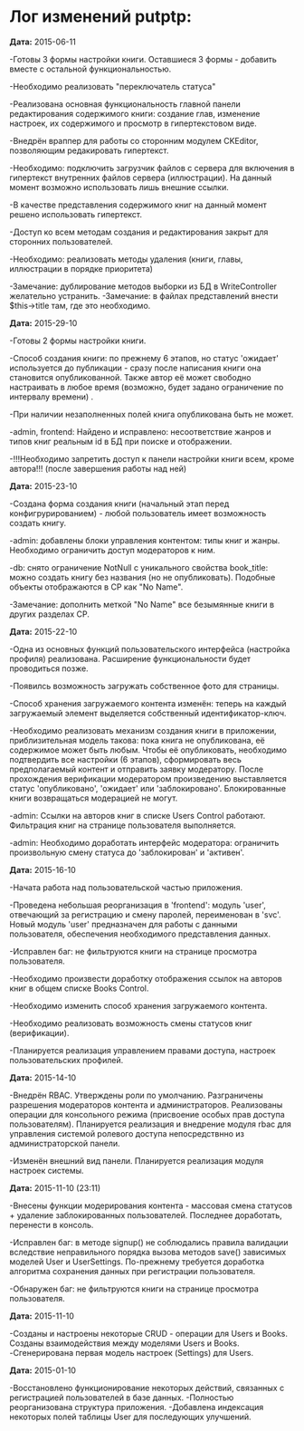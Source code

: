 Лог изменений putptp:
================================
**Дата:** 2015-06-11

-Готовы 3 формы настройки книги. Оставшиеся 3 формы - добавить вместе с остальной функциональностью.

-Необходимо реализовать "переключатель статуса"

-Реализована основная функциональность главной панели редактирования содержимого книги: создание глав, изменение настроек, их содержимого и просмотр в гипертекстовом виде.

-Внедрён враппер для работы со сторонним модулем CKEditor, позволяющим редакировать гипертекст. 

-Необходимо: подключить загрузчик файлов с сервера для включения в гипертекст внутренних файлов сервера (иллюстрации). На данный момент возможно использовать лишь внешние ссылки. 

-В качестве представления содержимого книг на данный момент решено использовать гипертекст.  

-Доступ ко всем методам создания и редактирования закрыт для сторонних пользователей.

-Необходимо: реализовать методы удаления (книги, главы, иллюстрации в порядке приоритета)

-Замечание: дублирование методов выборки из БД в WriteController желательно устранить.
-Замечание: в файлах представлений внести $this->title там, где это необходимо.

**Дата:** 2015-29-10

-Готовы 2 формы настройки книги.

-Способ создания книги: по прежнему 6 этапов, но статус 'ожидает' используется до публикации - сразу после написания книги она становится опубликованной. Также автор её может свободно настраивать в любое время (возможно, будет задано ограничение по интервалу времени)  .

-При наличии незаполненных полей книга опубликована быть не может.

-admin, frontend: Найдено и исправлено: несоответствие жанров и типов книг реальным id в БД при поиске и отображении.

-!!!Необходимо запретить доступ к панели настройки книги всем, кроме автора!!! (после завершения работы над ней)  

**Дата:** 2015-23-10

-Создана форма создания книги (начальный этап перед конфигрурированием) - любой пользователь имеет возможность создать книгу.

-admin: добавлены блоки управления контентом: типы книг и жанры. Необходимо ограничить доступ модераторов к ним.

-db: снято ограничение NotNull с уникального свойства book_title: можно создать книгу без названия (но не опубликовать). Подобные объекты отображаются в CP как "No Name".

-Замечание: дополнить меткой "No Name" все безымянные книги в других разделах CP.

**Дата:** 2015-22-10

-Одна из основных функций пользовательского интерфейса (настройка профиля) реализована. Расширение функциональности будет проводиться позже.

-Появилсь возможность загружать собственное фото для страницы.

-Способ хранения загружаемого контента изменён: теперь на каждый загружаемый элемент выделяется собственный идентификатор-ключ.

-Необходимо реализовать механизм создания книги в приложении, приблизительная модель такова: пока книга не опубликована, её содержимое может быть любым. Чтобы её опубликовать, необходимо подтвердить все настройки (6 этапов), сформировать весь предполагаемый контент и отправить заявку модератору. После прохождения верификации модератором произведению выставляется статус 'опубликовано', 'ожидает' или 'заблокировано'. Блокированные книги возвращаться модерацией не могут.

-admin: Ссылки на авторов книг в списке Users Control работают. Фильтрация книг на странице пользователя выполняется.

-admin: Необходимо доработать интерфейс модератора: ограничить произвольную смену статуса до 'заблокирован' и 'активен'. 

**Дата:** 2015-16-10

-Начата работа над пользовательской частью приложения.

-Проведена небольшая реорганизация в 'frontend': модуль 'user', отвечающий за регистрацию и смену паролей, переименован в 'svc'. Новый модуль 'user' предназначен для работы с данными пользователя, обеспечения необходимого представления данных.

-Исправлен баг: не фильтруются книги на странице просмотра пользователя.

-Необходимо произвести доработку отображения ссылок на авторов книг в общем списке Books Control.

-Необходимо изменить способ хранения загружаемого контента.

-Необходимо реализовать возможность смены статусов книг (верификации).

-Планируется реализация управлением правами доступа, настроек пользовательских профилей.

**Дата:** 2015-14-10

-Внедрён RBAC. Утверждены роли по умолчанию. Разграничены разрешения модераторов контента и администраторов. Реализованы операции для консольного режима (присвоение особых прав доступа пользователям). Планируется реализация и внедрение модуля rbac для управления системой ролевого доступа непосредствнно из администраторской панели.

-Изменён внешний вид панели. Планируется реализация модуля настроек системы.

**Дата:** 2015-11-10 (23:11)

-Внесены функции модерирования контента - массовая смена статусов + удаление заблокированных пользователей. Последнее доработать, перенести в консоль.

-Исправлен баг: в методе signup() не соблюдались правила валидации вследствие неправильного порядка вызова методов save() зависимых моделей User и UserSettings. По-прежнему требуется доработка алгоритма сохранения данных при регистрации пользователя.

-Обнаружен баг: не фильтруются книги на странице просмотра пользователя.

**Дата:** 2015-11-10

-Созданы и настроены некоторые CRUD - операции для Users и Books. Созданы взаимодействия между моделями Users и Books.
-Сгенерирована первая модель настроек (Settings) для Users.

**Дата:** 2015-01-10

-Восстановлено функционирование некоторых действий, связанных с регистрацией пользователей в базе данных.
-Полностью реорганизована структура приложения.
-Добавлена индексация некоторых полей таблицы User для последующих улучшений.